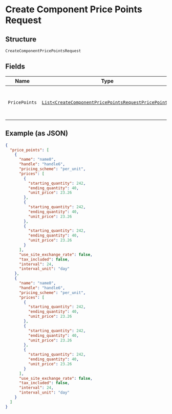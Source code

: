 
# Create Component Price Points Request

## Structure

`CreateComponentPricePointsRequest`

## Fields

| Name | Type | Tags | Description |
|  --- | --- | --- | --- |
| `PricePoints` | [`List<CreateComponentPricePointsRequestPricePoints>`](../../doc/models/containers/create-component-price-points-request-price-points.md) | Required | This is List of a container for any-of cases. |

## Example (as JSON)

```json
{
  "price_points": [
    {
      "name": "name0",
      "handle": "handle6",
      "pricing_scheme": "per_unit",
      "prices": [
        {
          "starting_quantity": 242,
          "ending_quantity": 40,
          "unit_price": 23.26
        },
        {
          "starting_quantity": 242,
          "ending_quantity": 40,
          "unit_price": 23.26
        },
        {
          "starting_quantity": 242,
          "ending_quantity": 40,
          "unit_price": 23.26
        }
      ],
      "use_site_exchange_rate": false,
      "tax_included": false,
      "interval": 24,
      "interval_unit": "day"
    },
    {
      "name": "name0",
      "handle": "handle6",
      "pricing_scheme": "per_unit",
      "prices": [
        {
          "starting_quantity": 242,
          "ending_quantity": 40,
          "unit_price": 23.26
        },
        {
          "starting_quantity": 242,
          "ending_quantity": 40,
          "unit_price": 23.26
        },
        {
          "starting_quantity": 242,
          "ending_quantity": 40,
          "unit_price": 23.26
        }
      ],
      "use_site_exchange_rate": false,
      "tax_included": false,
      "interval": 24,
      "interval_unit": "day"
    }
  ]
}
```

